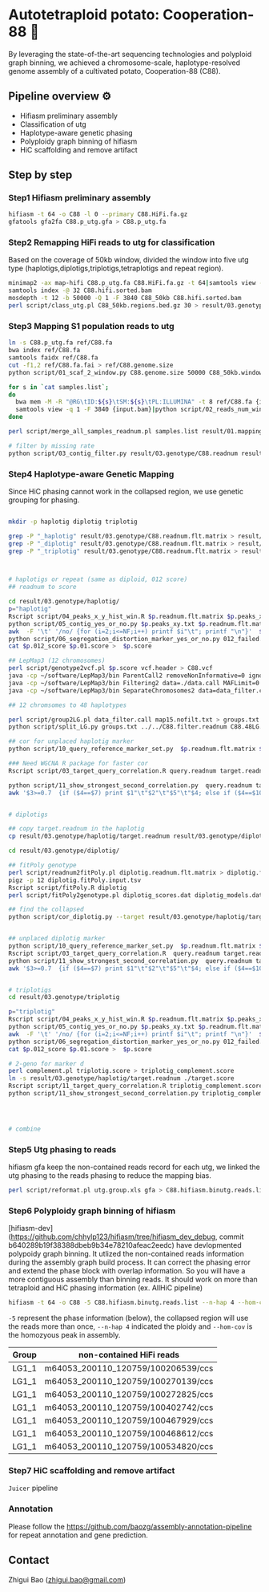 # Autotetraploid potato: Cooperation-88 🥔

By leveraging the state-of-the-art sequencing technologies and polyploid graph binning, we achieved a chromosome-scale, haplotype-resolved genome assembly of a cultivated potato, Cooperation-88 (C88).


## Pipeline overview ⚙️
- Hifiasm preliminary assembly
- Classification of utg
- Haplotype-aware genetic phasing
- Polyploidy graph binning of hifiasm
- HiC scaffolding and remove artifact

## Step by step

### Step1 Hifiasm preliminary assembly
```bash
hifiasm -t 64 -o C88 -l 0 --primary C88.HiFi.fa.gz
gfatools gfa2fa C88.p_utg.gfa > C88.p_utg.fa
```
### Step2 Remapping HiFi reads to utg for classification
Based on the coverage of 50kb window, divided the window into five utg type (haplotigs,diplotigs,triplotigs,tetraplotigs and repeat region).
```bash
minimap2 -ax map-hifi C88.p_utg.fa C88.HiFi.fa.gz -t 64|samtools view -@ 64 -Sb -|samtools sort -o C88.hifi.sorted.bam -@ 32 -
samtools index -@ 32 C88.hifi.sorted.bam
mosdepth -t 12 -b 50000 -Q 1 -F 3840 C88_50kb C88.hifi.sorted.bam
perl script/class_utg.pl C88_50kb.regions.bed.gz 30 > result/03.genotype/mosdepth.bed
```
### Step3 Mapping S1 population reads to utg
```bash
ln -s C88.p_utg.fa ref/C88.fa
bwa index ref/C88.fa
samtools faidx ref/C88.fa
cut -f1,2 ref/C88.fa.fai > ref/C88.genome.size
python script/01_scaf_2_window.py C88.genome.size 50000 C88_50kb.windows.id

for s in `cat samples.list`;
do 
  bwa mem -M -R "@RG\tID:${s}\tSM:${s}\tPL:ILLUMINA" -t 8 ref/C88.fa {input.gz1} {input.gz2}| samtools view -@ 8 -Sb - | amtools sort -@ {threads} -o {output.bam} - 
  samtools view -q 1 -F 3840 {input.bam}|python script/02_reads_num_window.py ref/C88_50kb.windows.id {output.readnum} 1 > 01.readnum/${s}.readnum
done

perl script/merge_all_samples_readnum.pl samples.list result/01.mapping/mosdepth.bed ref/C88_50kb.windows.id ./result/02.readnum > result/03.genotype/C88.readnum

# filter by missing rate 
python script/03_contig_filter.py result/03.genotype/C88.readnum result/03.genotype/C88.readnum.flt.matrix
```

### Step4 Haplotype-aware Genetic Mapping
Since HiC phasing cannot work in the collapsed region, we use genetic grouping for phasing.

```bash

mkdir -p haplotig diplotig triplotig

grep -P "_haplotig" result/03.genotype/C88.readnum.flt.matrix > result/03.genotype/haplotig/haplotig.readnum.flt.matrix
grep -P "_diplotig" result/03.genotype/C88.readnum.flt.matrix > result/03.genotype/diplotig/diplotig.readnum.flt.matrix
grep -P "_triplotig" result/03.genotype/C88.readnum.flt.matrix > result/03.genotype/triplotig/triplotig.readnum.flt.matrix



# haplotigs or repeat (same as diploid, 012 score)
## readnum to score

cd result/03.genotype/haplotig/
p="haplotig"
Rscript script/04_peaks_x_y_hist_win.R $p.readnum.flt.matrix $p.peaks_xy.txt
python script/05_contig_yes_or_no.py $p.peaks_xy.txt $p.readnum.flt.matrix  $p.012_score $p.012.yes_no
awk  -F '\t' '/no/ {for (i=2;i<=NF;i++) printf $i"\t"; printf "\n"}'  $p.012.yes_no > 012_failed.yesno
python script/06_segregation_distortion_marker_yes_or_no.py 012_failed.yesno $p.readnum.flt.matrix  $p.01.score  $p.01.score.yesno
cat $p.012_score $p.01.score >  $p.score

## LepMap3 (12 chromosomes)
perl script/genotype2vcf.pl $p.score vcf.header > C88.vcf
java -cp ~/software/LepMap3/bin ParentCall2 removeNonInformative=0 ignoreParentOrder=1 vcfFile=C88.vcf data=ped.txt > data.call
java -cp ~/software/LepMap3/bin Filtering2 data=./data.call MAFLimit=0.05 missingLimit=0.4 dataTolerance=0.0000001 removeNonInformative=1 > data_filter.callq
java -cp ~/software/LepMap3/bin SeparateChromosomes2 data=data_filter.call sizeLimit=100 numThreads=64 lodLimit=15 distortionLod=1 >map15.nofilt.txt

## 12 chromsomes to 48 haplotypes

perl script/group2LG.pl data_filter.call map15.nofilt.txt > groups.txt
python script/split_LG.py groups.txt ../../C88.filter.readnum C88.48LG.out

## cor for unplaced haplotig marker
python script/10_query_reference_marker_set.py  $p.readnum.flt.matrix $p.48LG.out target.readnum  query.readnum

### Need WGCNA R package for faster cor 
Rscript script/03_target_query_correlation.R query.readnum target.readnum readnum.correlation.out

python script/11_show_strongest_second_correlation.py  query.readnum target.group readnum.correlation.out query.readnum_strongest_cor.xls
awk '$3>=0.7  {if ($4==$7) print $1"\t"$2"\t"$5"\t"$4; else if ($4==$10) print $1"\t"$2"\t"$8"\t"$4; else if ($7==$10) print $1"\t"$5"\t"$8"\t"$7 }' ./query.readnum_strongest_cor.xls  >good.cor.marker


# diplotigs

## copy target.readnum in the haplotig
cp result/03.genotype/haplotig/target.readnum result/03.genotype/diplotig/haplotig.target.score

cd result/03.genotype/diplotig/

## fitPoly genotype
perl script/readnum2fitPoly.pl diplotig.readnum.flt.matrix > diplotig.fitPoly.input.tsv
pigz -p 12 diplotig.fitPoly.input.tsv
Rscript script/fitPoly.R diplotig
perl script/fitPoly2genotype.pl diplotig_scores.dat diplotig_models.dat 4 > diplotig.filter.genotype

## find the collapsed
python script/cor_diplotig.py --target result/03.genotype/haplotig/target.readnum --tsv C88.48LG.out --query diplotig.filter.genotype > diplotig.48LG.tsv


## unplaced diplotig marker
python script/10_query_reference_marker_set.py  $p.readnum.flt.matrix $p.48LG.out target.readnum query.readnum
Rscript script/03_target_query_correlation.R  query.readnum target.readnum readnum.correlation.out
python script/11_show_strongest_second_correlation.py  query.readnum target.group readnum.correlation.out query.readnum_strongest_cor.xls
awk '$3>=0.7  {if ($4==$7) print $1"\t"$2"\t"$5"\t"$4; else if ($4==$10) print $1"\t"$2"\t"$8"\t"$4; else if ($7==$10) print $1"\t"$5"\t"$8"\t"$7 }' ./query.readnum_strongest_cor.xls  >good.cor.marker


# triplotigs
cd result/03.genotype/triplotig

p="triplotig"
Rscript script/04_peaks_x_y_hist_win.R $p.readnum.flt.matrix $p.peaks_xy.txt
python script/05_contig_yes_or_no.py $p.peaks_xy.txt $p.readnum.flt.matrix  $p.012_score $p.012.yes_no
awk  -F '\t' '/no/ {for (i=2;i<=NF;i++) printf $i"\t"; printf "\n"}'  $p.012.yes_no > 012_failed.yesno
python script/06_segregation_distortion_marker_yes_or_no.py 012_failed.yesno $p.readnum.flt.matrix  $p.01.score  $p.01.score.yesno
cat $p.012_score $p.01.score >  $p.score

# 2-geno for marker d
perl complement.pl triplotig.score > triplotig_complement.score
ln -s result/03.genotype/haplotig/target.readnum ./target.score
Rscript script/11_target_query_correlation.R triplotig_complement.score target.score triple.correlation.out
python script/11_show_strongest_second_correlation.py triplotig_complement.score C88_cor_haplotig.48LG.out triple.correlation.out query.readnum_strongest_cor.xls




# combine

```

### Step5 Utg phasing to reads
hifiasm gfa keep the non-contained reads record for each utg, we linked the utg phasing to the reads phasing to reduce the mapping bias.
```bash
perl script/reformat.pl utg.group.xls gfa > C88.hifiasm.binutg.reads.list
```

### Step6 Polyploidy graph binning of hifiasm
[hifiasm-dev](https://github.com/chhylp123/hifiasm/tree/hifiasm_dev_debug, commit b640289b19f38388dbeb9b34e78210afeac2eedc) have devlopmented polypoidy graph binning. It utlized the non-contained reads information during the assembly graph build process. It can correct the phasing error and extend the phase block with overlap information. So you will have a more contiguous assembly than binning reads. It should work on more than tetraploid and HiC phasing information (ex. AllHiC pipeline)

```bash
hifiasm -t 64 -o C88 -5 C88.hifiasm.binutg.reads.list --n-hap 4 --hom-cov 120 C88.HiFi.fa.gz
```
`-5` represent the phase information (below), the collapsed region will use the reads more than once, `--n-hap 4` indicated the ploidy and `--hom-cov` is the homozyous peak in assembly.

| Group | non-contained HiFi reads           |
|-------|------------------------------------|
| LG1_1 | m64053_200110_120759/100206539/ccs |
| LG1_1 | m64053_200110_120759/100270139/ccs |
| LG1_1 | m64053_200110_120759/100272825/ccs |
| LG1_1 | m64053_200110_120759/100402742/ccs |
| LG1_1 | m64053_200110_120759/100467929/ccs |
| LG1_1 | m64053_200110_120759/100468612/ccs |
| LG1_1 | m64053_200110_120759/100534820/ccs |

### Step7 HiC scaffolding and remove artifact

`Juicer` pipeline 

### Annotation
Please follow the https://github.com/baozg/assembly-annotation-pipeline for repeat annotation and gene prediction.


## Contact

Zhigui Bao (zhigui.bao@gmail.com)


